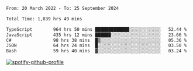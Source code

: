 <!--START_SECTION:waka-->

```txt
From: 20 March 2022 - To: 25 September 2024

Total Time: 1,839 hrs 49 mins

TypeScript        964 hrs 50 mins █████████████░░░░░░░░░░░░   52.44 %
JavaScript        435 hrs 12 mins ██████░░░░░░░░░░░░░░░░░░░   23.66 %
C#                98 hrs 38 mins  █▒░░░░░░░░░░░░░░░░░░░░░░░   05.36 %
JSON              64 hrs 24 mins  █░░░░░░░░░░░░░░░░░░░░░░░░   03.50 %
Bash              59 hrs 40 mins  ▓░░░░░░░░░░░░░░░░░░░░░░░░   03.24 %
```

<!--END_SECTION:waka-->
[![spotify-github-profile](https://spotify-github-profile.vercel.app/api/view?uid=c00zprrvy9xiloa9qnco3hmng&cover_image=true&theme=novatorem&show_offline=false&background_color=121212&bar_color=53b14f&bar_color_cover=false)](https://spotify-github-profile.vercel.app/api/view?uid=c00zprrvy9xiloa9qnco3hmng&redirect=true)



